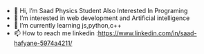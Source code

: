 - 👋 Hi, I’m Saad Physics Student Also Interested In Programing
- 👀 I’m interested in web development and Artificial intelligence
- 🌱 I’m currently learning js,python,c++
- 📫 How to reach me linkedin :https://www.linkedin.com/in/saad-hafyane-5974a4211/

<!---
Sizar21/Sizar21 is a ✨ special ✨ repository because its `README.md` (this file) appears on your GitHub profile.
You can click the Preview link to take a look at your changes.
--->
